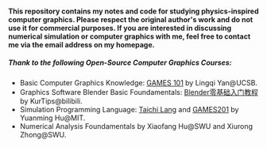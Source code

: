 #### This repository contains my notes and code for studying physics-inspired computer graphics. Please respect the original author's work and do not use it for commercial purposes. If you are interested in discussing numerical simulation or computer graphics with me, feel free to contact me via the email address on my homepage.

##### Thank to the following Open-Source Computer Graphics Courses:

* Basic Computer Graphics Knowledge: [GAMES 101](https://sites.cs.ucsb.edu/~lingqi/teaching/games101.html) by Lingqi Yan@UCSB.
* Graphics Software Blender Basic Foundamentals: [Blender零基础入门教程](https://www.bilibili.com/video/BV14u41147YH/?spm_id_from=333.1387.favlist.content.click&vd_source=32) by KurTips@bilibili.
* Simulation Programming Language: [Taichi Lang](https://docs.taichi-lang.org/) and [GAMES201](https://forum.taichi-lang.cn/t/topic/272) by Yuanming Hu@MIT.
* Numerical Analysis Foundamentals by Xiaofang Hu@SWU and Xiurong Zhong@SWU.
